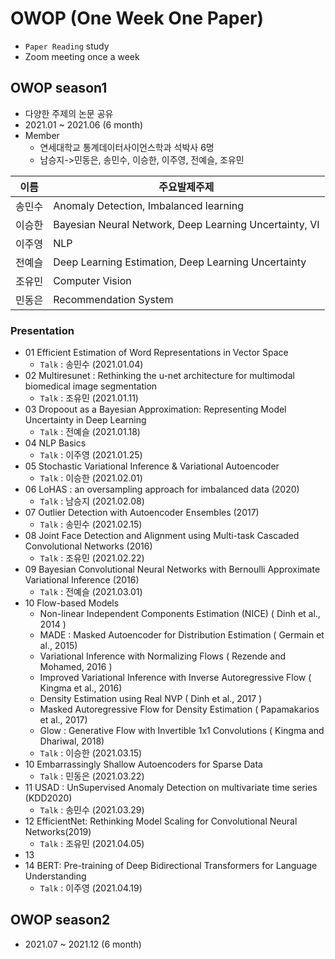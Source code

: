 # OWOP (One Week One Paper)
- `Paper Reading` study
- Zoom meeting once a week

## OWOP season1
- 다양한 주제의 논문 공유
- 2021.01 ~ 2021.06 (6 month)
- Member
  - 연세대학교 통계데이터사이언스학과 석박사 6명
  - 남승지->민동은, 송민수, 이승한, 이주영, 전예슬, 조유민

|이름|주요발제주제|
|------|---|
|송민수|Anomaly Detection, Imbalanced learning|
|이승한|Bayesian Neural Network, Deep Learning Uncertainty, VI|
|이주영|NLP|
|전예슬|Deep Learning Estimation, Deep Learning Uncertainty|
|조유민|Computer Vision|
|민동은|Recommendation System|

### Presentation
- 01 Efficient Estimation of Word Representations in Vector Space
  - `Talk` : 송민수 (2021.01.04)
- 02 Multiresunet : Rethinking the u-net architecture for multimodal biomedical image segmentation
  - `Talk` : 조유민 (2021.01.11)
- 03 Dropoout as a Bayesian Approximation: Representing Model Uncertainty in Deep Learning
  - `Talk` : 전예슬 (2021.01.18)
- 04 NLP Basics
  - `Talk` : 이주영 (2021.01.25)
- 05 Stochastic Variational Inference & Variational Autoencoder
  - `Talk` : 이승한 (2021.02.01)
- 06 LoHAS : an oversampling approach for imbalanced data (2020)
  - `Talk` : 남승지 (2021.02.08)
- 07 Outlier Detection with Autoencoder Ensembles (2017)
  - `Talk` : 송민수 (2021.02.15)
- 08 Joint Face Detection and Alignment using Multi-task Cascaded Convolutional Networks (2016)
  - `Talk` : 조유민 (2021.02.22)
- 09 Bayesian Convolutional Neural Networks with Bernoulli Approximate Variational Inference (2016)
  - `Talk` : 전예슬 (2021.03.01)
- 10 Flow-based Models
  - Non-linear Independent Components Estimation (NICE) ( Dinh et al., 2014 )
  - MADE : Masked Autoencoder for Distribution Estimation ( Germain et al., 2015)
  - Variational Inference with Normalizing Flows ( Rezende and Mohamed, 2016 )
  - Improved Variational Inference with Inverse Autoregressive Flow ( Kingma et al., 2016)
  - Density Estimation using Real NVP ( Dinh et al., 2017 )
  - Masked Autoregressive Flow for Density Estimation ( Papamakarios et al., 2017)
  - Glow : Generative Flow with Invertible 1x1 Convolutions ( Kingma and Dhariwal, 2018)
  - `Talk` : 이승한 (2021.03.15)
- 10 Embarrassingly Shallow Autoencoders for Sparse Data
  - `Talk` : 민동은 (2021.03.22)
- 11 USAD : UnSupervised Anomaly Detection on multivariate time series (KDD2020)
  - `Talk` : 송민수 (2021.03.29)
- 12 EfficientNet: Rethinking Model Scaling for Convolutional Neural Networks(2019)
  - `Talk` : 조유민 (2021.04.05)
- 13
- 14 BERT: Pre-training of Deep Bidirectional Transformers for Language Understanding
  - `Talk` : 이주영 (2021.04.19)

## OWOP season2
- 2021.07 ~ 2021.12 (6 month)